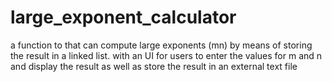 # large_exponent_calculator
a function to that can compute large exponents (mn) by means of storing the result in a linked list. with an UI for users to enter the values for m and n and display the result as well as store the result in an external text file
